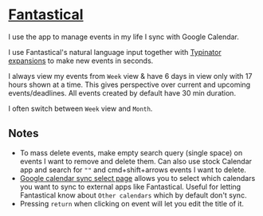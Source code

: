 # [Fantastical](https://flexibits.com/fantastical)

I use the app to manage events in my life I sync with Google Calendar.

I use Fantastical's natural language input together with [Typinator expansions](https://medium.com/@nikitavoloboev/fantastical-natural-input-text-expansions-3ea8cf7ccac3#.pv5937ncr) to make new events in seconds.

I always view my events from `Week` view & have 6 days in view only with 17 hours shown at a time. This gives perspective over current and upcoming events/deadlines. All events created by default have 30 min duration.

I often switch between `Week` view and `Month`.

## Notes

- To mass delete events, make empty search query (single space) on events I want to remove and delete them. Can also use stock Calendar app and search for `""` and cmd+shift+arrows events I want to delete.
- [Google calendar sync select page](https://calendar.google.com/calendar/syncselect) allows you to select which calendars you want to sync to external apps like Fantastical. Useful for letting Fantastical know about `Other calendars` which by default don't sync.
- Pressing `return` when clicking on event will let you edit the title of it.
